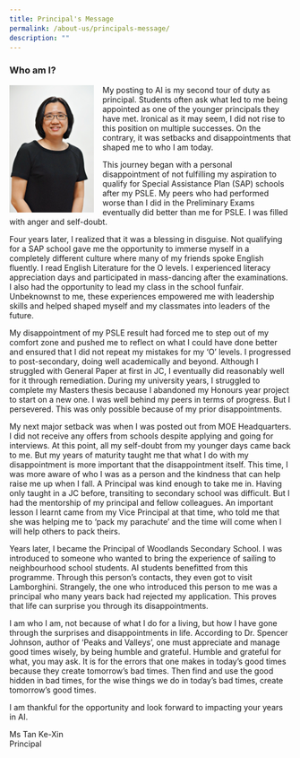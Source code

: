 ```yaml
---
title: Principal's Message
permalink: /about-us/principals-message/
description: ""
---
```

<h3><strong>Who am I?</strong></h3>
<img src="/images/Tan-KX-AI2020-220.jpg" style="width:30%;margin-right:15px;" align="left">
My posting to AI is my second tour of duty as principal. Students often ask what led to me being appointed as one of the younger principals they have met. Ironical as it may seem, I did not rise to this position on multiple successes. On the contrary, it was setbacks and disappointments that shaped me to who I am today.

This journey began with a personal disappointment of not fulfilling my aspiration to qualify for Special Assistance Plan (SAP) schools after my PSLE. My peers who had performed worse than I did in the Preliminary Exams eventually did better than me for PSLE. I was filled with anger and self-doubt.

Four years later, I realized that it was a blessing in disguise. Not qualifying for a SAP school gave me the opportunity to immerse myself in a completely different culture where many of my friends spoke English fluently. I read English Literature for the O levels. I experienced literacy appreciation days and participated in mass-dancing after the examinations. I also had the opportunity to lead my class in the school funfair. Unbeknownst to me, these experiences empowered me with leadership skills and helped shaped myself and my classmates into leaders of the future.

My disappointment of my PSLE result had forced me to step out of my comfort zone and pushed me to reflect on what I could have done better and ensured that I did not repeat my mistakes for my ‘O’ levels. I progressed to post-secondary, doing well academically and beyond. Although I struggled with General Paper at first in JC, I eventually did reasonably well for it through remediation. During my university years, I struggled to complete my Masters thesis because I abandoned my Honours year project to start on a new one. I was well behind my peers in terms of progress. But I persevered. This was only possible because of my prior disappointments.

My next major setback was when I was posted out from MOE Headquarters. I did not receive any offers from schools despite applying and going for interviews. At this point, all my self-doubt from my younger days came back to me. But my years of maturity taught me that what I do with my disappointment is more important that the disappointment itself. This time, I was more aware of who I was as a person and the kindness that can help raise me up when I fall. A Principal was kind enough to take me in. Having only taught in a JC before, transiting to secondary school was difficult. But I had the mentorship of my principal and fellow colleagues. An important lesson I learnt came from my Vice Principal at that time, who told me that she was helping me to ‘pack my parachute’ and the time will come when I will help others to pack theirs.

Years later, I became the Principal of Woodlands Secondary School. I was introduced to someone who wanted to bring the experience of sailing to neighbourhood school students. AI students benefitted from this programme. Through this person’s contacts, they even got to visit Lamborghini. Strangely, the one who introduced this person to me was a principal who many years back had rejected my application. This proves that life can surprise you through its disappointments.

I am who I am, not because of what I do for a living, but how I have gone through the surprises and disappointments in life. According to Dr. Spencer Johnson, author of ‘Peaks and Valleys’, one must appreciate and manage good times wisely, by being humble and grateful. Humble and grateful for what, you may ask. It is for the errors that one makes in today’s good times because they create tomorrow’s bad times. Then find and use the good hidden in bad times, for the wise things we do in today’s bad times, create tomorrow’s good times.

I am thankful for the opportunity and look forward to impacting your years in AI.

Ms Tan Ke-Xin<br>Principal